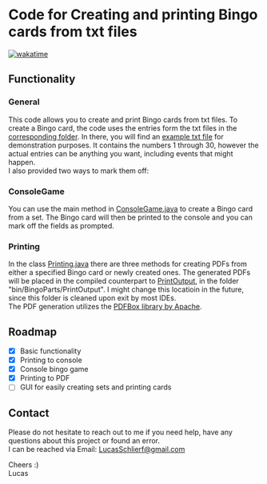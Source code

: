 # Code for Creating and printing Bingo cards from txt files

[![wakatime](https://wakatime.com/badge/user/ee0b2e88-680b-47cf-ba7c-afd0e1637329/project/8d1fab99-001f-4cb1-a383-164c986c486e.svg)](https://wakatime.com/badge/user/ee0b2e88-680b-47cf-ba7c-afd0e1637329/project/8d1fab99-001f-4cb1-a383-164c986c486e)

## Functionality

### General

This code allows you to create and print Bingo cards from txt files. To create a Bingo card, the code uses the entries form the txt files in the [corresponding folder](src/BingoParts/Sets). In there, you will find an [example txt file](src/BingoParts/Sets/example.txt) for demonstration purposes. It contains the numbers 1 through 30, however the actual entries can be anything you want, including events that might happen.  
I also provided two ways to mark them off:

### ConsoleGame

You can use the main method in [ConsoleGame.java](src/ConsoleGame/ConsoleGame.java) to create a Bingo card from a set. The Bingo card will then be printed to the console and you can mark off the fields as prompted.

### Printing

In the class [Printing.java](src/BingoParts/Printing.java) there are three methods for creating PDFs from either a specified Bingo card or newly created ones. The generated PDFs will be placed in the compiled counterpart to [PrintOutput](src/BingoParts/PrintOutput), in the folder "bin/BingoParts/PrintOutput". I might change this locatioin in the future, since this folder is cleaned upon exit by most IDEs.  
The PDF generation utilizes the [PDFBox library by Apache](https://pdfbox.apache.org/).

## Roadmap

- [x] Basic functionality
- [x] Printing to console
- [x] Console bingo game
- [x] Printing to PDF
- [ ] GUI for easily creating sets and printing cards

## Contact

Please do not hesitate to reach out to me if you need help, have any questions about this project or found an error.  
I can be reached via Email: [LucasSchlierf@gmail.com](mailto:LucasSchlierf@gmail.com)

Cheers :)  
Lucas
